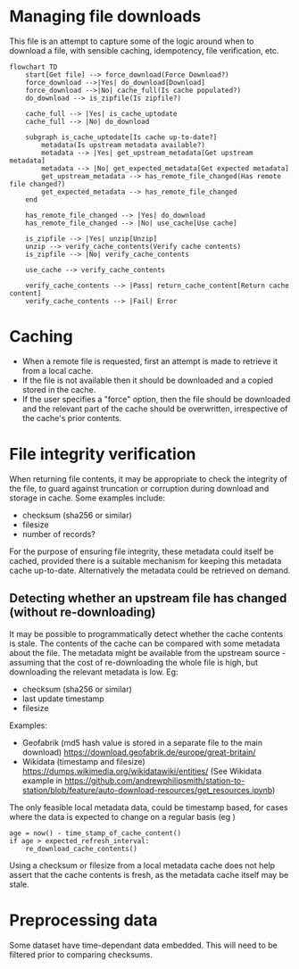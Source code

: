 # Managing file downloads

This file is an attempt to capture some of the logic around when to download a
file, with sensible caching, idempotency, file verification, etc.

```mermaid
flowchart TD
    start[Get file] --> force_download(Force Download?)
    force_download -->|Yes| do_download[Download]
    force_download -->|No| cache_full(Is cache populated?)
    do_download --> is_zipfile(Is zipfile?)

    cache_full --> |Yes| is_cache_uptodate
    cache_full --> |No| do_download

    subgraph is_cache_uptodate[Is cache up-to-date?]
        metadata(Is upstream metadata available?)
        metadata --> |Yes| get_upstream_metadata[Get upstream metadata]
        metadata --> |No| get_expected_metadata[Get expected metadata]
        get_upstream_metadata --> has_remote_file_changed(Has remote file changed?)
        get_expected_metadata --> has_remote_file_changed
    end

    has_remote_file_changed --> |Yes| do_download
    has_remote_file_changed --> |No| use_cache[Use cache]

    is_zipfile --> |Yes| unzip[Unzip]
    unzip --> verify_cache_contents(Verify cache contents)
    is_zipfile --> |No| verify_cache_contents

    use_cache --> verify_cache_contents

    verify_cache_contents --> |Pass| return_cache_content[Return cache content]
    verify_cache_contents --> |Fail| Error
```

# Caching

- When a remote file is requested, first an attempt is made to retrieve it from
  a local cache.
- If the file is not available then it should be downloaded and a copied stored
  in the cache.
- If the user specifies a "force" option, then the file should be downloaded and
  the relevant part of the cache should be overwritten, irrespective of the
  cache's prior contents.

# File integrity verification

When returning file contents, it may be appropriate to check the integrity of
the file, to guard against truncation or corruption during download and storage
in cache. Some examples include:

- checksum (sha256 or similar)
- filesize
- number of records?

For the purpose of ensuring file integrity, these metadata could itself be
cached, provided there is a suitable mechanism for keeping this metadata cache
up-to-date. Alternatively the metadata could be retrieved on demand.

## Detecting whether an upstream file has changed (without re-downloading)

It may be possible to programmatically detect whether the cache contents is
stale. The contents of the cache can be compared with some metadata about the
file. The metadata might be available from the upstream source - assuming that
the cost of re-downloading the whole file is high, but downloading the relevant
metadata is low. Eg:

- checksum (sha256 or similar)
- last update timestamp
- filesize

Examples:

- Geofabrik (md5 hash value is stored in a separate file to the main download)
  https://download.geofabrik.de/europe/great-britain/
- Wikidata (timestamp and filesize)
  https://dumps.wikimedia.org/wikidatawiki/entities/ (See Wikidata example in
  https://github.com/andrewphilipsmith/station-to-station/blob/feature/auto-download-resources/get_resources.ipynb)

The only feasible local metadata data, could be timestamp based, for cases where
the data is expected to change on a regular basis (eg )

```pseudocode
age = now() - time_stamp_of_cache_content()
if age > expected_refresh_interval:
    re_download_cache_contents()
```

Using a checksum or filesize from a local metadata cache does not help assert
that the cache contents is fresh, as the metadata cache itself may be stale.

# Preprocessing data

Some dataset have time-dependant data embedded. This will need to be filtered
prior to comparing checksums.
